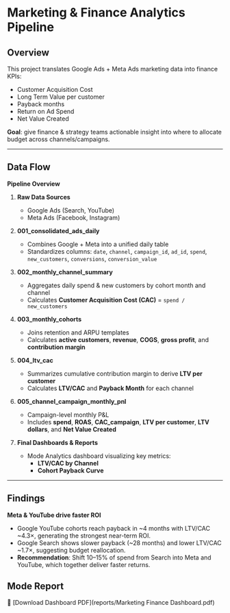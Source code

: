 # Marketing & Finance Analytics Pipeline

## Overview
This project translates Google Ads + Meta Ads marketing data into finance KPIs:
- Customer Acquisition Cost
- Long Term Value per customer
- Payback months
- Return on Ad Spend
- Net Value Created

**Goal**: give finance & strategy teams actionable insight into where to allocate budget across channels/campaigns.

---

## Data Flow

**Pipeline Overview**

1. **Raw Data Sources**
   - Google Ads (Search, YouTube)
   - Meta Ads (Facebook, Instagram)

2. **001_consolidated_ads_daily**
   - Combines Google + Meta into a unified daily table  
   - Standardizes columns: `date`, `channel`, `campaign_id`, `ad_id`, `spend`, `new_customers`, `conversions`, `conversion_value`

3. **002_monthly_channel_summary**
   - Aggregates daily spend & new customers by cohort month and channel  
   - Calculates **Customer Acquisition Cost (CAC)** = `spend / new_customers`

4. **003_monthly_cohorts**
   - Joins retention and ARPU templates  
   - Calculates **active customers**, **revenue**, **COGS**, **gross profit**, and **contribution margin**

5. **004_ltv_cac**
   - Summarizes cumulative contribution margin to derive **LTV per customer**  
   - Calculates **LTV/CAC** and **Payback Month** for each channel

6. **005_channel_campaign_monthly_pnl**
   - Campaign-level monthly P&L  
   - Includes **spend**, **ROAS**, **CAC_campaign**, **LTV per customer**, **LTV dollars**, and **Net Value Created**

7. **Final Dashboards & Reports**
   - Mode Analytics dashboard visualizing key metrics:
     - **LTV/CAC by Channel**
     - **Cohort Payback Curve**

---

## Findings
**Meta & YouTube drive faster ROI**
* Google YouTube cohorts reach payback in ~4 months with LTV/CAC ~4.3×, generating the strongest near-term ROI.
* Google Search shows slower payback (~28 months) and lower LTV/CAC ~1.7×, suggesting budget reallocation.
* **Recommendation**: Shift 10–15% of spend from Search into Meta and YouTube, which together deliver faster returns.

## Mode Report
📄 [Download Dashboard PDF](reports/Marketing Finance Dashboard.pdf)

